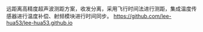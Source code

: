 远距离高精度超声波测距方案，收发分离，采用飞行时间法进行测距，集成温度传感器进行温度补偿、射频模块进行时间同步。
https://github.com/lee-hua53/lee-hua53.github.io
